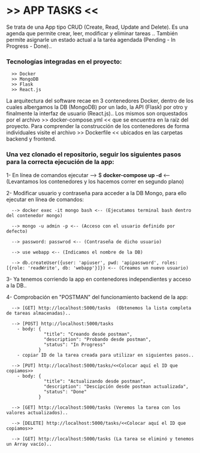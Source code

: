 

# >> APP TASKS << 

Se trata de una App tipo CRUD (Create, Read, Update and Delete). Es una agenda que permite crear, leer, modificar y eliminar tareas ..
También permite asignarle un estado actual a la taréa agendada (Pending - In Progress - Done)..


### Tecnologías integradas en el proyecto: 
      >> Docker
      >> MongoDB
      >> Flask
      >> React.js
      
La arquitectura del software recae en 3 contenedores Docker, dentro de los cuales albergamos la DB (MongoDB) por un lado, la API (Flask) por otro y finalmente la interfaz de usuario (React.js).. Los mismos son orquestados por el archivo >> docker-compose.yml << que se encuentra en la raíz del proyecto. Para comprender la construcción de los contenedores de forma individuales visite el archivo >> Dockerfile << ubicados en las carpetas backend y frontend.


### Una vez clonado el repositorio, seguir los siguientes pasos para la correcta ejecución de la app:

1- En línea de comandos ejecutar --> $ **docker-compose up -d** <-- (Levantamos los contenedores y los hacemos correr en segundo plano)

2- Modificar usuario y contraseña para acceder a la DB Mongo, para ello ejecutar en línea de comandos:

      --> docker exec -it mongo bash <-- (Ejecutamos terminal bash dentro del contenedor mongo)
      
      --> mongo -u admin -p <-- (Acceso con el usuario definido por defecto)
      
      --> password: passwrod <-- (Contraseña de dicho usuario)
      
      --> use webapp <-- (Indicamos el nombre de la DB)
      
      --> db.createUser({user: 'apiuser', pwd: 'apipassword', roles: [{role: 'readWrite', db: 'webapp'}]}) <-- (Creamos un nuevo usuario)
      
3- Ya tenemos corriendo la app en contenedores independientes y acceso a la DB..

4- Comprobación en "POSTMAN" del funcionamiento backend de la app:

      --> [GET] http://localhost:5000/tasks  (Obtenemos la lista completa de tareas almacenadas)..
      
      --> [POST] http://localhost:5000/tasks
        - body: {
                  "title": "Creando desde postman",
                  "description": "Probando desde postman",
                  "status": "In Progress"
                }
        - copiar ID de la tarea creada para utilizar en siguientes pasos..
                
      --> [PUT] http://localhost:5000/tasks/<<Colocar aquí el ID que copiamos>>
        - body: {
                  "title": "Actualizando desde postman",
                  "description": "Descipción desde postman actualizada",
                  "status": "Done"
                }

      --> [GET] http://localhost:5000/tasks (Veremos la tarea con los valores actualizados)..
      
      --> [DELETE] http://localhost:5000/tasks/<<Colocar aquí el ID que copiamos>>
      
      --> [GET] http://localhost:5000/tasks (La tarea se eliminó y tenemos un Array vacío)..
